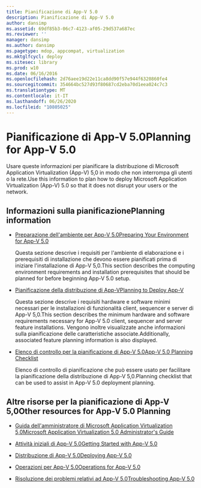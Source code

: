 ```yaml
---
title: Pianificazione di App-V 5.0
description: Pianificazione di App-V 5.0
author: dansimp
ms.assetid: 69df85b3-06c7-4123-af05-29d537a687ec
ms.reviewer: ''
manager: dansimp
ms.author: dansimp
ms.pagetype: mdop, appcompat, virtualization
ms.mktglfcycl: deploy
ms.sitesec: library
ms.prod: w10
ms.date: 06/16/2016
ms.openlocfilehash: 2d76aee19d22e11ca8dd90f57e944f6320860fe4
ms.sourcegitcommit: 354664bc527d93f80687cd2eba70d1eea024c7c3
ms.translationtype: MT
ms.contentlocale: it-IT
ms.lasthandoff: 06/26/2020
ms.locfileid: "10805025"
---
```

# <span data-ttu-id="ec273-103">Pianificazione di App-V 5.0</span><span class="sxs-lookup"><span data-stu-id="ec273-103">Planning for App-V 5.0</span></span>


<span data-ttu-id="ec273-104">Usare queste informazioni per pianificare la distribuzione di Microsoft Application Virtualization (App-V) 5,0 in modo che non interrompa gli utenti o la rete.</span><span class="sxs-lookup"><span data-stu-id="ec273-104">Use this information to plan how to deploy Microsoft Application Virtualization (App-V) 5.0 so that it does not disrupt your users or the network.</span></span>

## <span data-ttu-id="ec273-105">Informazioni sulla pianificazione</span><span class="sxs-lookup"><span data-stu-id="ec273-105">Planning information</span></span>


-   [<span data-ttu-id="ec273-106">Preparazione dell'ambiente per App-V 5.0</span><span class="sxs-lookup"><span data-stu-id="ec273-106">Preparing Your Environment for App-V 5.0</span></span>](preparing-your-environment-for-app-v-50.md)

    <span data-ttu-id="ec273-107">Questa sezione descrive i requisiti per l'ambiente di elaborazione e i prerequisiti di installazione che devono essere pianificati prima di iniziare l'installazione di App-V 5,0.</span><span class="sxs-lookup"><span data-stu-id="ec273-107">This section describes the computing environment requirements and installation prerequisites that should be planned for before beginning App-V 5.0 setup.</span></span>

-   [<span data-ttu-id="ec273-108">Pianificazione della distribuzione di App-V</span><span class="sxs-lookup"><span data-stu-id="ec273-108">Planning to Deploy App-V</span></span>](planning-to-deploy-app-v.md)

    <span data-ttu-id="ec273-109">Questa sezione descrive i requisiti hardware e software minimi necessari per le installazioni di funzionalità client, sequencer e server di App-V 5,0.</span><span class="sxs-lookup"><span data-stu-id="ec273-109">This section describes the minimum hardware and software requirements necessary for App-V 5.0 client, sequencer and server feature installations.</span></span> <span data-ttu-id="ec273-110">Vengono inoltre visualizzate anche informazioni sulla pianificazione delle caratteristiche associate.</span><span class="sxs-lookup"><span data-stu-id="ec273-110">Additionally, associated feature planning information is also displayed.</span></span>

-   [<span data-ttu-id="ec273-111">Elenco di controllo per la pianificazione di App-V 5.0</span><span class="sxs-lookup"><span data-stu-id="ec273-111">App-V 5.0 Planning Checklist</span></span>](app-v-50-planning-checklist.md)

    <span data-ttu-id="ec273-112">Elenco di controllo di pianificazione che può essere usato per facilitare la pianificazione della distribuzione di App-V 5,0.</span><span class="sxs-lookup"><span data-stu-id="ec273-112">Planning checklist that can be used to assist in App-V 5.0 deployment planning.</span></span>






## <a href="" id="other-resources-for-app-v-5-0-planning-"></a><span data-ttu-id="ec273-113">Altre risorse per la pianificazione di App-V 5,0</span><span class="sxs-lookup"><span data-stu-id="ec273-113">Other resources for App-V 5.0 Planning</span></span>


-   [<span data-ttu-id="ec273-114">Guida dell'amministratore di Microsoft Application Virtualization 5,0</span><span class="sxs-lookup"><span data-stu-id="ec273-114">Microsoft Application Virtualization 5.0 Administrator's Guide</span></span>](microsoft-application-virtualization-50-administrators-guide.md)

-   [<span data-ttu-id="ec273-115">Attività iniziali di App-V 5.0</span><span class="sxs-lookup"><span data-stu-id="ec273-115">Getting Started with App-V 5.0</span></span>](getting-started-with-app-v-50--rtm.md)

-   [<span data-ttu-id="ec273-116">Distribuzione di App-V 5.0</span><span class="sxs-lookup"><span data-stu-id="ec273-116">Deploying App-V 5.0</span></span>](deploying-app-v-50.md)

-   [<span data-ttu-id="ec273-117">Operazioni per App-V 5.0</span><span class="sxs-lookup"><span data-stu-id="ec273-117">Operations for App-V 5.0</span></span>](operations-for-app-v-50.md)

-   [<span data-ttu-id="ec273-118">Risoluzione dei problemi relativi ad App-V 5.0</span><span class="sxs-lookup"><span data-stu-id="ec273-118">Troubleshooting App-V 5.0</span></span>](troubleshooting-app-v-50.md)

 

 





